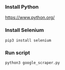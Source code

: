### Install Python
https://www.python.org/

### Install Selenium
`pip3 install selenium`

### Run script
`python3 google_scraper.py`